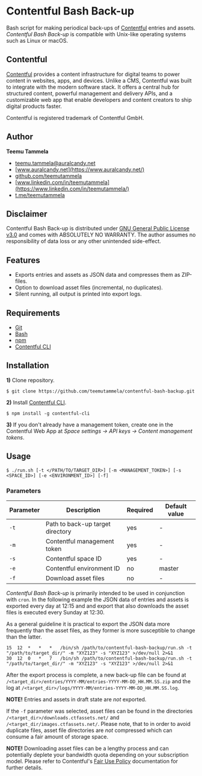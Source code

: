 # Contentful Bash Back-up

Bash script for making periodical back-ups of [Contentful](https://www.contentful.com/) entries and assets. _Contentful Bash Back-up_ is compatible with Unix-like operating systems such as Linux or macOS.

## Contentful

[Contentful](https://www.contentful.com/) provides a content infrastructure for digital teams to power content in websites, apps, and devices. Unlike a CMS, Contentful was built to integrate with the modern software stack. It offers a central hub for structured content, powerful management and delivery APIs, and a customizable web app that enable developers and content creators to ship digital products faster.

Contentful is registered trademark of Contentful GmbH.

## Author

**Teemu Tammela**

* [teemu.tammela@auralcandy.net](mailto:teemu.tammela@auralcandy.net)
* [www.auralcandy.net](https://www.auralcandy.net/)
* [github.com/teemutammela](https://github.com/teemutammela)
* [www.linkedin.com/in/teemutammela](https://www.linkedin.com/in/teemutammela/)
* [t.me/teemutammela](http://t.me/teemutammela)

## Disclaimer

Contentful Bash Back-up is distributed under [GNU General Public License v3.0](https://www.gnu.org/licenses/gpl-3.0.html) and comes with ABSOLUTELY NO WARRANTY. The author assumes no responsibility of data loss or any other unintended side-effect.

## Features

* Exports entries and assets as JSON data and compresses them as ZIP-files.
* Option to download asset files (incremental, no duplicates).
* Silent running, all output is printed into export logs.

## Requirements

* [Git](http://git-scm.com/)
* [Bash](https://git.savannah.gnu.org/cgit/bash.git)
* [npm](http://www.npmjs.com/)
* [Contentful CLI](https://github.com/contentful/contentful-cli)

## Installation

__1)__ Clone repository.

`$ git clone https://github.com/teemutammela/contentful-bash-backup.git`

__2)__ Install [Contentful CLI](https://github.com/contentful/contentful-cli).

`$ npm install -g contentful-cli`

__3)__ If you don't already have a management token, create one in the Contentful Web App at _Space settings → API keys → Content management tokens_.

## Usage

`$ ./run.sh [-t </PATH/TO/TARGET_DIR>] [-m <MANAGEMENT_TOKEN>] [-s <SPACE_ID>] [-e <ENVIRONMENT_ID>] [-f]`

### Parameters

|Parameter |Description                       |Required |Default value  |
|----------|----------------------------------|---------|---------------|
|`-t`      |Path to back-up target directory  |yes      |-              |
|`-m`      |Contentful management token       |yes      |-              |
|`-s`      |Contentful space ID               |yes      |-              |
|`-e`      |Contentful environment ID         |no       |master         |
|`-f`      |Download asset files              |no       |-              |

_Contentful Bash Back-up_ is primarily intended to be used in conjunction with `cron`. In the following example the JSON data of entries and assets is exported every day at 12:15 and and export that also downloads the asset files is executed every Sunday at 12:30.

As a general guideline it is practical to export the JSON data more frequently than the asset files, as they former is more susceptible to change than the latter.

```
15	12	*	*	*	/bin/sh /path/to/contentful-bash-backup/run.sh -t "/path/to/target_dir/" -m "XYZ123" -s "XYZ123" >/dev/null 2>&1
30	12	0	*	7	/bin/sh /path/to/contentful-bash-backup/run.sh -t "/path/to/target_dir/" -m "XYZ123" -s "XYZ123" >/dev/null 2>&1
```

After the export process is complete, a new back-up file can be found at `/<target_dir>/entries/YYYY-MM/entries-YYYY-MM-DD_HH.MM.SS.zip` and the log at `/<target_dir>/logs/YYYY-MM/entries-YYYY-MM-DD_HH.MM.SS.log`.

__NOTE!__ Entries and assets in draft state are _not_ exported.

If the `-f` parameter was selected, asset files can be found in the directories `/<target_dir>/downloads.ctfassets.net/` and `/<target_dir/images.ctfassets.net/`. Please note, that to in order to avoid duplicate files, asset file directories are _not_ compressed which can consume a fair amount of storage space.

__NOTE!__ Downloading asset files can be a lengthy process and can potentially deplete your bandwidth quota depending on your subscription model. Please refer to Contentful's [Fair Use Policy](https://www.contentful.com/r/knowledgebase/fair-use/) documentation for further details.